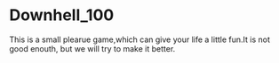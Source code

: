 Downhell_100
============
This is a small plearue game,which can give your life a little fun.It is not good enouth, but we will try to make it better.
